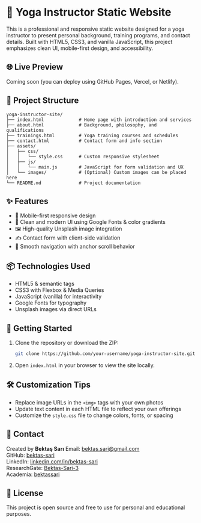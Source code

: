 # 🧘 Yoga Instructor Static Website

This is a professional and responsive static website designed for a yoga instructor to present personal background, training programs, and contact details. Built with HTML5, CSS3, and vanilla JavaScript, this project emphasizes clean UI, mobile-first design, and accessibility.

## 🌐 Live Preview

Coming soon (you can deploy using GitHub Pages, Vercel, or Netlify).

## 📁 Project Structure

```
yoga-instructor-site/
├── index.html             # Home page with introduction and services
├── about.html             # Background, philosophy, and qualifications
├── trainings.html         # Yoga training courses and schedules
├── contact.html           # Contact form and info section
├── assets/
│   ├── css/
│   │   └── style.css      # Custom responsive stylesheet
│   ├── js/
│   │   └── main.js        # JavaScript for form validation and UX
│   └── images/            # (Optional) Custom images can be placed here
└── README.md              # Project documentation
```

## ✨ Features

* 📱 Mobile-first responsive design
* 🎨 Clean and modern UI using Google Fonts & color gradients
* 🖼️ High-quality Unsplash image integration
* ✍️ Contact form with client-side validation
* 🔗 Smooth navigation with anchor scroll behavior

## 📦 Technologies Used

* HTML5 & semantic tags
* CSS3 with Flexbox & Media Queries
* JavaScript (vanilla) for interactivity
* Google Fonts for typography
* Unsplash images via direct URLs

## 🚀 Getting Started

1. Clone the repository or download the ZIP:

   ```bash
   git clone https://github.com/your-username/yoga-instructor-site.git
   ```
2. Open `index.html` in your browser to view the site locally.

## 🛠️ Customization Tips

* Replace image URLs in the `<img>` tags with your own photos
* Update text content in each HTML file to reflect your own offerings
* Customize the `style.css` file to change colors, fonts, or spacing

## 📧 Contact

Created by **Bektaş Sarı**
Email: [bektas.sari@gmail.com](mailto:bektas.sari@gmail.com) <br>
GitHub: [bektas-sari](https://github.com/bektas-sari) <br>
LinkedIn: [linkedin.com/in/bektas-sari](https://www.linkedin.com/in/bektas-sari/) <br>
ResearchGate: [Bektas-Sari-3](https://www.researchgate.net/profile/Bektas-Sari-3) <br>
Academia: [bektassari](https://independent.academia.edu/bektassari) <br>

## 📄 License

This project is open source and free to use for personal and educational purposes.

